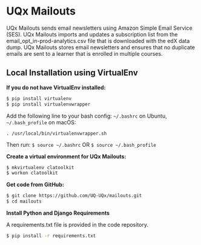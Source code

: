 UQx Mailouts
========

UQx Mailouts sends email newsletters using Amazon Simple Email Service (SES). UQx Mailouts imports and updates a subscription list from the email_opt_in-prod-analytics.csv file that is downloaded with the edX data dump. UQx Mailouts stores email newsletters and ensures that no duplicate emails are sent to a learner that is enrolled in multiple courses.


Local Installation using VirtualEnv
---------

**If you do not have VirtualEnv installed:**
```bash
$ pip install virtualenv
$ pip install virtualenvwrapper
```
Add the following line to your bash config: `~/.bashrc` on Ubuntu, `~/.bash_profile` on macOS:
```
. /usr/local/bin/virtualenvwrapper.sh
```
Then run: `$ source ~/.bashrc` OR `$ source ~/.bash_profile`  


**Create a virtual environment for UQx Mailouts:**

```bash
$ mkvirtualenv clatoolkit
$ workon clatoolkit
```

**Get code from GitHub:**

```bash
$ git clone https://github.com/UQ-UQx/mailouts.git
$ cd mailouts
```

**Install Python and Django Requirements**


A requirements.txt file is provided in the code repository. 

```bash
$ pip install -r requirements.txt
```
